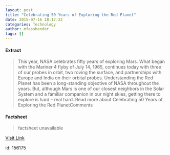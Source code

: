 ```yaml
---
layout: post
title: "Celebrating 50 Years of Exploring the Red Planet"
date: 2015-07-16 18:17:22
categories: Technology
author: mfassbender
tags: []
---
```



#### Extract
>This year, NASA celebrates fifty years of exploring Mars. What began with the Mariner 4 flyby of July 14, 1965, continues today with three of our probes in orbit, two roving the surface, and partnerships with Europe and India on their orbital probes. Understanding the Red Planet has been a long-standing objective of NASA throughout the years. But, although Mars is one of our closest neighbors in the Solar System and a familiar companion in our night skies, getting there to explore is hard – real hard. Read more about Celebrating 50 Years of Exploring the Red PlanetComments

#### Factsheet
>factsheet unavailable

[Visit Link](http://www.pddnet.com/news/2015/07/celebrating-50-years-exploring-red-planet)

id:  156175
